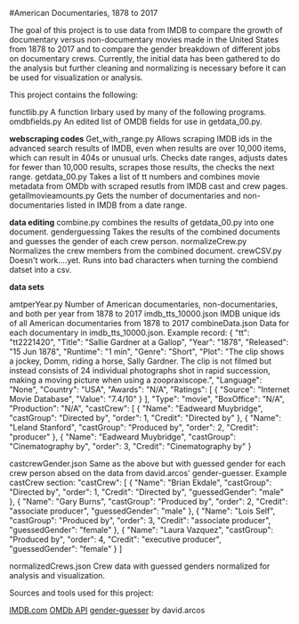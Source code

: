 #American Documentaries, 1878 to 2017

The goal of this project is to use data from IMDB to compare the growth of documentary versus non-documentary movies made in the United States from 1878 to 2017 and to compare the gender breakdown of different jobs on documentary crews. Currently, the initial data has been gathered to do the analysis but further cleaning and normalizing is necessary before it can be used for visualization or analysis.


This project contains the following:

functlib.py
	A function lirbary used by many of the following programs.
omdbfields.py
	An edited list of OMDB fields for use in getdata_00.py.


**webscraping codes**
Get_with_range.py
	Allows scraping IMDB ids in the advanced search results of IMDB, even when results are over 10,000 items, which can result in 404s or unusual urls. Checks date ranges, adjusts dates for fewer than 10,000 results, scrapes those results, the checks the next range.
getdata_00.py
	Takes a list of tt numbers and combines movie metadata from OMDb with scraped resutls from IMDB cast and crew pages.
getallmovieamounts.py
	Gets the number of documentaries and non-documentaries listed in IMDB from a date range.
	
**data editing**
combine.py
	combines the results of getdata_00.py into one document.
genderguessing
	Takes the results of the combined documents and guesses the gender of each crew person.
normalizeCrew.py
	Normalizes the crew members from the combined document.
crewCSV.py
	Doesn't work....yet. Runs into bad characters when turning the combiend datset into a csv.

**data sets**

amtperYear.py
	Number of American documentaries, non-documentaries, and both per year from 1878 to 2017 
imdb_tts_10000.json
	IMDB unique ids of all American documentaries from 1878 to 2017
combineData.json
	Data for each documentary in imdb_tts_10000.json.
	Example record:
	{
    "tt": "tt2221420",
    "Title": "Sallie Gardner at a Gallop",
    "Year": "1878",
    "Released": "15 Jun 1878",
    "Runtime": "1 min",
    "Genre": "Short",
    "Plot": "The clip shows a jockey, Domm, riding a horse, Sally Gardner. The clip is not filmed but instead consists of 24 individual photographs shot in rapid succession, making a moving picture when using a zoopraxiscope.",
    "Language": "None",
    "Country": "USA",
    "Awards": "N/A",
    "Ratings": [
      {
        "Source": "Internet Movie Database",
        "Value": "7.4/10"
      }
    ],
    "Type": "movie",
    "BoxOffice": "N/A",
    "Production": "N/A",
    "castCrew": [
      {
        "Name": "Eadweard Muybridge",
        "castGroup": "Directed by",
        "order": 1,
        "Credit": "Directed by"
      },
      {
        "Name": "Leland Stanford",
        "castGroup": "Produced by",
        "order": 2,
        "Credit": "producer"
      },
      {
        "Name": "Eadweard Muybridge",
        "castGroup": "Cinematography by",
        "order": 3,
        "Credit": "Cinematography by"
      }
	
castcrewGender.json
	Same as the above but with guessed gender for each crew person absed on the data from david.arcos' gender-guesser.
	Example castCrew section:
	    "castCrew": [
      {
        "Name": "Brian Ekdale",
        "castGroup": "Directed by",
        "order": 1,
        "Credit": "Directed by",
        "guessedGender": "male"
      },
      {
        "Name": "Gary Burns",
        "castGroup": "Produced by",
        "order": 2,
        "Credit": "associate producer",
        "guessedGender": "male"
      },
      {
        "Name": "Lois Self",
        "castGroup": "Produced by",
        "order": 3,
        "Credit": "associate producer",
        "guessedGender": "female"
      },
      {
        "Name": "Laura Vazquez",
        "castGroup": "Produced by",
        "order": 4,
        "Credit": "executive producer",
        "guessedGender": "female"
      }
    ]
	
normalizedCrews.json
	Crew data with guessed genders normalized for analysis and visualization.
 
 
Sources and tools used for this project:

[IMDB.com](https://www.imdb.com/)
[OMDb API](http://www.omdbapi.com/)
[gender-guesser](https://pypi.org/project/gender-guesser/) by david.arcos